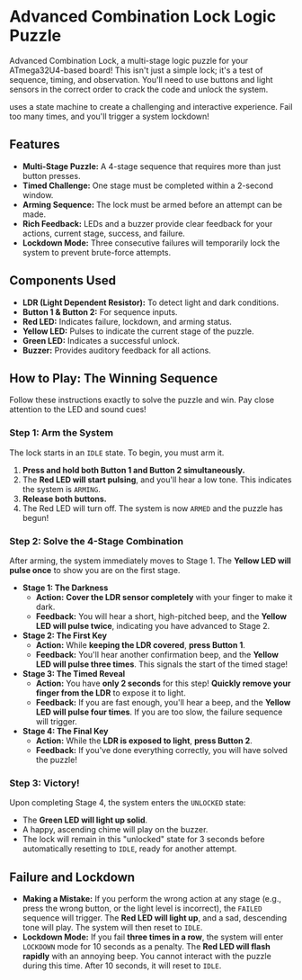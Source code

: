 # Advanced Combination Lock Logic Puzzle

Advanced Combination Lock, a multi-stage logic puzzle for your ATmega32U4-based board! This isn't just a simple lock; it's a test of sequence, timing, and observation. You'll need to use buttons and light sensors in the correct order to crack the code and unlock the system.

uses a state machine to create a challenging and interactive experience. Fail too many times, and you'll trigger a system lockdown!

## Features

- **Multi-Stage Puzzle:** A 4-stage sequence that requires more than just button presses.
- **Timed Challenge:** One stage must be completed within a 2-second window.
- **Arming Sequence:** The lock must be armed before an attempt can be made.
- **Rich Feedback:** LEDs and a buzzer provide clear feedback for your actions, current stage, success, and failure.
- **Lockdown Mode:** Three consecutive failures will temporarily lock the system to prevent brute-force attempts.

## Components Used

- **LDR (Light Dependent Resistor):** To detect light and dark conditions.
- **Button 1 & Button 2:** For sequence inputs.
- **Red LED:** Indicates failure, lockdown, and arming status.
- **Yellow LED:** Pulses to indicate the current stage of the puzzle.
- **Green LED:** Indicates a successful unlock.
- **Buzzer:** Provides auditory feedback for all actions.

## How to Play: The Winning Sequence

Follow these instructions exactly to solve the puzzle and win. Pay close attention to the LED and sound cues!

### Step 1: Arm the System

The lock starts in an `IDLE` state. To begin, you must arm it.

1.  **Press and hold both Button 1 and Button 2 simultaneously.**
2.  The **Red LED will start pulsing**, and you'll hear a low tone. This indicates the system is `ARMING`.
3.  **Release both buttons.**
4.  The Red LED will turn off. The system is now `ARMED` and the puzzle has begun!

### Step 2: Solve the 4-Stage Combination

After arming, the system immediately moves to Stage 1. The **Yellow LED will pulse once** to show you are on the first stage.

- **Stage 1: The Darkness**
  - **Action:** **Cover the LDR sensor completely** with your finger to make it dark.
  - **Feedback:** You will hear a short, high-pitched beep, and the **Yellow LED will pulse twice**, indicating you have advanced to Stage 2.
- **Stage 2: The First Key**
  - **Action:** While **keeping the LDR covered**, **press Button 1**.
  - **Feedback:** You'll hear another confirmation beep, and the **Yellow LED will pulse three times**. This signals the start of the timed stage!
- **Stage 3: The Timed Reveal**
  - **Action:** You have **only 2 seconds** for this step! **Quickly remove your finger from the LDR** to expose it to light.
  - **Feedback:** If you are fast enough, you'll hear a beep, and the **Yellow LED will pulse four times**. If you are too slow, the failure sequence will trigger.
- **Stage 4: The Final Key**
  - **Action:** While the **LDR is exposed to light**, **press Button 2**.
  - **Feedback:** If you've done everything correctly, you will have solved the puzzle!

### Step 3: Victory!

Upon completing Stage 4, the system enters the `UNLOCKED` state:

- The **Green LED will light up solid**.
- A happy, ascending chime will play on the buzzer.
- The lock will remain in this "unlocked" state for 3 seconds before automatically resetting to `IDLE`, ready for another attempt.

## Failure and Lockdown

- **Making a Mistake:** If you perform the wrong action at any stage (e.g., press the wrong button, or the light level is incorrect), the `FAILED` sequence will trigger. The **Red LED will light up**, and a sad, descending tone will play. The system will then reset to `IDLE`.
- **Lockdown Mode:** If you fail **three times in a row**, the system will enter `LOCKDOWN` mode for 10 seconds as a penalty. The **Red LED will flash rapidly** with an annoying beep. You cannot interact with the puzzle during this time. After 10 seconds, it will reset to `IDLE`.

